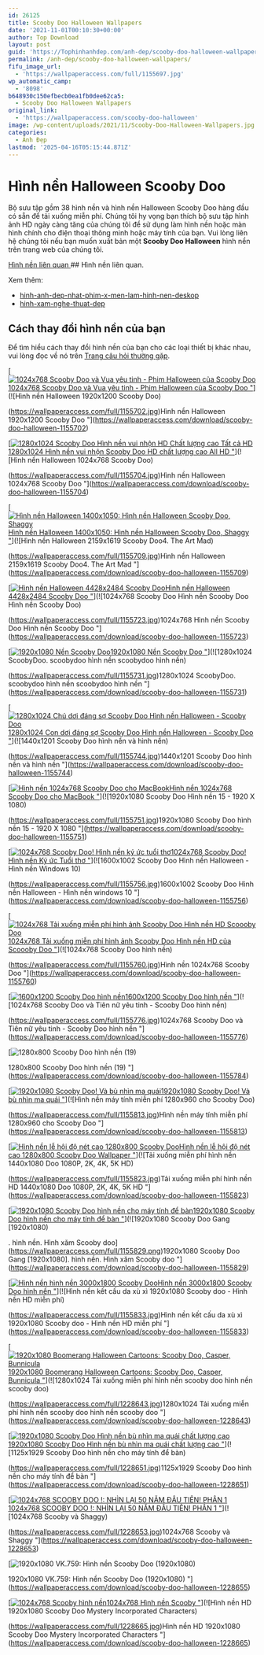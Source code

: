 ```yaml
---
id: 26125
title: Scooby Doo Halloween Wallpapers
date: '2021-11-01T00:10:30+00:00'
author: Top Download
layout: post
guid: 'https://Tophinhanhdep.com/anh-dep/scooby-doo-halloween-wallpapers/'
permalink: /anh-dep/scooby-doo-halloween-wallpapers/
fifu_image_url:
  - 'https://wallpaperaccess.com/full/1155697.jpg'
wp_automatic_camp:
  - '8098'
b648930c150efbecb0ea1fb0dee62ca5:
  - Scooby Doo Halloween Wallpapers
original_link:
  - 'https://wallpaperaccess.com/scooby-doo-halloween'
image: /wp-content/uploads/2021/11/Scooby-Doo-Halloween-Wallpapers.jpg
categories:
  - Ảnh Đẹp
lastmod: '2025-04-16T05:15:44.871Z'
---
```

# Hình nền Halloween Scooby Doo

Bộ sưu tập gồm 38 hình nền và hình nền Halloween Scooby Doo hàng đầu có sẵn để tải xuống miễn phí. Chúng tôi hy vọng bạn thích bộ sưu tập hình ảnh HD ngày càng tăng của chúng tôi để sử dụng làm hình nền hoặc màn hình chính cho điện thoại thông minh hoặc máy tính của bạn. Vui lòng liên hệ chúng tôi nếu bạn muốn xuất bản một **Scooby Doo Halloween** hình nền trên trang web của chúng tôi.

[Hình nền liên quan ](#related) ## Hình nền liên quan.

   
 Xem thêm:

   
- [hinh-anh-dep-nhat-phim-x-men-lam-hinh-nen-deskop](https://tophinhanhdep.com/anh-dep/hinh-anh-dep-nhat-phim-x-men-lam-hinh-nen-deskop/)
- [hinh-xam-nghe-thuat-dep](https://tophinhanhdep.com/hinh-xam-dep/hinh-xam-nghe-thuat-dep/)

## Cách thay đổi hình nền của bạn

Để tìm hiểu cách thay đổi hình nền của bạn cho các loại thiết bị khác nhau, vui lòng đọc về nó trên [Trang câu hỏi thường gặp](https://tophinhanhdep.com/faq/).

  
[[![1024x768 Scooby Doo và Vua yêu tinh - Phim Halloween của Scooby Doo](https://wallpaperaccess.com/full/1155697.jpg)1024x768 Scooby Doo và Vua yêu tinh - Phim Halloween của Scooby Doo "](https://wallpaperaccess.com/download/scooby-doo-halloween-1155697)](![Hình nền Halloween 1920x1200 Scooby Doo)

(https://wallpaperaccess.com/full/1155702.jpg)Hình nền Halloween 1920x1200 Scooby Doo "](https://wallpaperaccess.com/download/scooby-doo-halloween-1155702)

[[![1280x1024 Scooby Doo Hình nền vui nhộn HD Chất lượng cao Tất cả HD](https://wallpaperaccess.com/full/1155703.jpg)1280x1024 Hình nền vui nhộn Scooby Doo HD chất lượng cao All HD "](https://wallpaperaccess.com/download/scooby-doo-halloween-1155703)](![Hình nền Halloween 1024x768 Scooby Doo)

(https://wallpaperaccess.com/full/1155704.jpg)Hình nền Halloween 1024x768 Scooby Doo "](https://wallpaperaccess.com/download/scooby-doo-halloween-1155704)

[[![Hình nền Halloween 1400x1050: Hình nền Halloween Scooby Doo, Shaggy](https://wallpaperaccess.com/full/1155706.jpg)Hình nền Halloween 1400x1050: Hình nền Halloween Scooby Doo, Shaggy "](https://wallpaperaccess.com/download/scooby-doo-halloween-1155706)](![Hình nền Halloween 2159x1619 Scooby Doo4.  The Art Mad)

(https://wallpaperaccess.com/full/1155709.jpg)Hình nền Halloween 2159x1619 Scooby Doo4. The Art Mad "](https://wallpaperaccess.com/download/scooby-doo-halloween-1155709)

[[![Hình nền Halloween 4428x2484 Scooby Doo](https://wallpaperaccess.com/full/1155711.jpg)Hình nền Halloween 4428x2484 Scooby Doo "](https://wallpaperaccess.com/download/scooby-doo-halloween-1155711)](![1024x768 Scooby Doo Hình nền Scooby Doo Hình nền Scooby Doo)

(https://wallpaperaccess.com/full/1155723.jpg)1024x768 Hình nền Scooby Doo Hình nền Scooby Doo "](https://wallpaperaccess.com/download/scooby-doo-halloween-1155723)

[[![1920x1080 Nền Scooby Doo](https://wallpaperaccess.com/full/1155725.jpg)1920x1080 Nền Scooby Doo "](https://wallpaperaccess.com/download/scooby-doo-halloween-1155725)](![1280x1024 ScoobyDoo.  scoobydoo hình nền scoobydoo hình nền)

(https://wallpaperaccess.com/full/1155731.jpg)1280x1024 ScoobyDoo. scoobydoo hình nền scoobydoo hình nền "](https://wallpaperaccess.com/download/scooby-doo-halloween-1155731)

[[![1280x1024 Chú dơi đáng sợ Scooby Doo Hình nền Halloween - Scooby Doo](https://wallpaperaccess.com/full/1155732.jpg)1280x1024 Con dơi đáng sợ Scooby Doo Hình nền Halloween - Scooby Doo "](https://wallpaperaccess.com/download/scooby-doo-halloween-1155732)](![1440x1201 Scooby Doo hình nền và hình nền)

(https://wallpaperaccess.com/full/1155744.jpg)1440x1201 Scooby Doo hình nền và hình nền "](https://wallpaperaccess.com/download/scooby-doo-halloween-1155744)

[[![Hình nền 1024x768 Scooby Doo cho MacBook](https://wallpaperaccess.com/full/487779.jpg)Hình nền 1024x768 Scooby Doo cho MacBook "](https://wallpaperaccess.com/download/scooby-doo-halloween-487779)](![1920x1080 Scooby Doo Hình nền 15 - 1920 X 1080)

(https://wallpaperaccess.com/full/1155751.jpg)1920x1080 Scooby Doo hình nền 15 - 1920 X 1080 "](https://wallpaperaccess.com/download/scooby-doo-halloween-1155751)

[[![1024x768 Scooby Doo!  Hình nền ký ức tuổi thơ](https://wallpaperaccess.com/full/1155754.jpg)1024x768 Scooby Doo! Hình nền Ký ức Tuổi thơ "](https://wallpaperaccess.com/download/scooby-doo-halloween-1155754)](![1600x1002 Scooby Doo Hình nền Halloween - Hình nền Windows 10)

(https://wallpaperaccess.com/full/1155756.jpg)1600x1002 Scooby Doo Hình nền Halloween - Hình nền windows 10 "](https://wallpaperaccess.com/download/scooby-doo-halloween-1155756)

[[![1024x768 Tải xuống miễn phí hình ảnh Scooby Doo Hình nền HD Scoooby Doo](https://wallpaperaccess.com/full/1155759.jpg)1024x768 Tải xuống miễn phí hình ảnh Scooby Doo Hình nền HD của Scoooby Doo "](https://wallpaperaccess.com/download/scooby-doo-halloween-1155759)](![1024x768 Scooby Doo hình nền)

(https://wallpaperaccess.com/full/1155760.jpg)Hình nền 1024x768 Scooby Doo "](https://wallpaperaccess.com/download/scooby-doo-halloween-1155760)

[[![1600x1200 Scooby Doo hình nền](https://wallpaperaccess.com/full/1155767.jpg)1600x1200 Scooby Doo hình nền "](https://wallpaperaccess.com/download/scooby-doo-halloween-1155767)](![1024x768 Scooby Doo và Tiên nữ yêu tinh - Scooby Doo hình nền)

(https://wallpaperaccess.com/full/1155776.jpg)1024x768 Scooby Doo và Tiên nữ yêu tinh - Scooby Doo hình nền "](https://wallpaperaccess.com/download/scooby-doo-halloween-1155776)

[![1280x800 Scooby Doo hình nền (19)](https://wallpaperaccess.com/full/1155784.jpg)

1280x800 Scooby Doo hình nền (19) "](https://wallpaperaccess.com/download/scooby-doo-halloween-1155784)

[[![1920x1080 Scooby Doo!  Và bù nhìn ma quái](https://wallpaperaccess.com/full/1155800.png)1920x1080 Scooby Doo! Và bù nhìn ma quái "](https://wallpaperaccess.com/download/scooby-doo-halloween-1155800)](![Hình nền máy tính miễn phí 1280x960 cho Scooby Doo)

(https://wallpaperaccess.com/full/1155813.jpg)Hình nền máy tính miễn phí 1280x960 cho Scooby Doo "](https://wallpaperaccess.com/download/scooby-doo-halloween-1155813)

[[![Hình nền lễ hội độ nét cao 1280x800 Scooby Doo](https://wallpaperaccess.com/full/1155817.jpg)Hình nền lễ hội độ nét cao 1280x800 Scooby Doo Wallpaper "](https://wallpaperaccess.com/download/scooby-doo-halloween-1155817)](![Tải xuống miễn phí hình nền 1440x1080 Doo 1080P, 2K, 4K, 5K HD)

(https://wallpaperaccess.com/full/1155823.jpg)Tải xuống miễn phí hình nền HD 1440x1080 Doo 1080P, 2K, 4K, 5K HD "](https://wallpaperaccess.com/download/scooby-doo-halloween-1155823)

[[![1920x1080 Scooby Doo hình nền cho máy tính để bàn](https://wallpaperaccess.com/full/1155825.jpg)1920x1080 Scooby Doo hình nền cho máy tính để bàn "](https://wallpaperaccess.com/download/scooby-doo-halloween-1155825)](![1920x1080 Scooby Doo Gang [1920x1080)

.  hình nền.  Hình xăm Scooby doo](https://wallpaperaccess.com/full/1155829.png)1920x1080 Scooby Doo Gang \[1920x1080\]. hình nền. Hình xăm Scooby doo "](https://wallpaperaccess.com/download/scooby-doo-halloween-1155829)

[[![Hình nền hình nền 3000x1800 Scooby Doo](https://wallpaperaccess.com/full/1155830.jpg)Hình nền 3000x1800 Scooby Doo hình nền "](https://wallpaperaccess.com/download/scooby-doo-halloween-1155830)](![Hình nền kết cấu da xù xì 1920x1080 Scooby doo - Hình nền HD miễn phí)

(https://wallpaperaccess.com/full/1155833.jpg)Hình nền kết cấu da xù xì 1920x1080 Scooby doo - Hình nền HD miễn phí "](https://wallpaperaccess.com/download/scooby-doo-halloween-1155833)

[[![1920x1080 Boomerang Halloween Cartoons: Scooby Doo, Casper, Bunnicula](https://wallpaperaccess.com/full/1155837.jpg)1920x1080 Boomerang Halloween Cartoons: Scooby Doo, Casper, Bunnicula "](https://wallpaperaccess.com/download/scooby-doo-halloween-1155837)](![1280x1024 Tải xuống miễn phí hình nền scooby doo hình nền scooby doo)

(https://wallpaperaccess.com/full/1228643.jpg)1280x1024 Tải xuống miễn phí hình nền scooby doo hình nền scooby doo "](https://wallpaperaccess.com/download/scooby-doo-halloween-1228643)

[[![1920x1080 Scooby Doo Hình nền bù nhìn ma quái chất lượng cao](https://wallpaperaccess.com/full/1228646.png)1920x1080 Scooby Doo Hình nền bù nhìn ma quái chất lượng cao "](https://wallpaperaccess.com/download/scooby-doo-halloween-1228646)](![1125x1929 Scooby Doo hình nền cho máy tính để bàn)

(https://wallpaperaccess.com/full/1228651.jpg)1125x1929 Scooby Doo hình nền cho máy tính để bàn "](https://wallpaperaccess.com/download/scooby-doo-halloween-1228651)

[[![1024x768 SCOOBY DOO !: NHÌN LẠI 50 NĂM ĐẦU TIÊN!  PHẦN 1](https://wallpaperaccess.com/full/1228652.jpg)1024x768 SCOOBY DOO !: NHÌN LẠI 50 NĂM ĐẦU TIÊN! PHẦN 1 "](https://wallpaperaccess.com/download/scooby-doo-halloween-1228652)](![1024x768 Scooby và Shaggy)

(https://wallpaperaccess.com/full/1228653.jpg)1024x768 Scooby và Shaggy "](https://wallpaperaccess.com/download/scooby-doo-halloween-1228653)

[![1920x1080 VK.759: Hình nền Scooby Doo (1920x1080)](https://wallpaperaccess.com/full/1228655.jpg)

1920x1080 VK.759: Hình nền Scooby Doo (1920x1080) "](https://wallpaperaccess.com/download/scooby-doo-halloween-1228655)

[[![1024x768 Scooby hình nền](https://wallpaperaccess.com/full/1228659.jpg)1024x768 Hình nền Scooby "](https://wallpaperaccess.com/download/scooby-doo-halloween-1228659)](![Hình nền HD 1920x1080 Scooby Doo Mystery Incorporated Characters)

(https://wallpaperaccess.com/full/1228665.jpg)Hình nền HD 1920x1080 Scooby Doo Mystery Incorporated Characters "](https://wallpaperaccess.com/download/scooby-doo-halloween-1228665)
